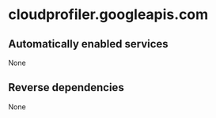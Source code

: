 # cloudprofiler.googleapis.com

## Automatically enabled services

None

## Reverse dependencies

None
